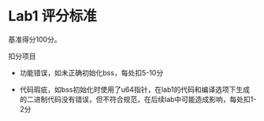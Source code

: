 # Lab1 评分标准

基准得分100分。

扣分项目

* 功能错误，如未正确初始化bss，每处扣5-10分

* 代码瑕疵，如bss初始化时使用了u64指针，在lab1的代码和编译选项下生成的二进制代码没有错误，但不符合规范，在后续lab中可能造成影响，每处扣1-2分
